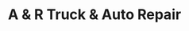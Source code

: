 ---
title: "A & R Truck & Auto Repair"
url: /saylorsburg/a-und-r-truck-und-auto-repair/
shop: Autowerkstatt
---